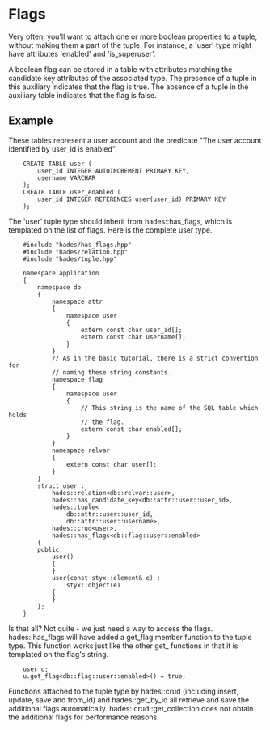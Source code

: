 Flags
=====

Very often, you'll want to attach one or more boolean properties to a tuple,
without making them a part of the tuple.  For instance, a 'user' type might
have attributes 'enabled' and 'is\_superuser'.

A boolean flag can be stored in a table with attributes matching the candidate key attributes of the associated type.  The presence of a tuple in this auxiliary indicates that the flag is true.  The absence of a tuple in the auxiliary table indicates that the flag is false.

Example
-------

These tables represent a user account and the predicate "The user account
identified by user\_id is enabled".

        CREATE TABLE user (
            user_id INTEGER AUTOINCREMENT PRIMARY KEY,
            username VARCHAR
        );
        CREATE TABLE user_enabled (
            user_id INTEGER REFERENCES user(user_id) PRIMARY KEY
        );

The 'user' tuple type should inherit from hades::has\_flags, which is templated
on the list of flags.  Here is the complete user type.

        #include "hades/has_flags.hpp"
        #include "hades/relation.hpp"
        #include "hades/tuple.hpp"

        namespace application
        {
            namespace db
            {
                namespace attr
                {
                    namespace user
                    {
                        extern const char user_id[];
                        extern const char username[];
                    }
                }
                // As in the basic tutorial, there is a strict convention for
                // naming these string constants.
                namespace flag
                {
                    namespace user
                    {
                        // This string is the name of the SQL table which holds
                        // the flag.
                        extern const char enabled[];
                    }
                }
                namespace relvar
                {
                    extern const char user[];
                }
            }
            struct user :
                hades::relation<db::relvar::user>,
                hades::has_candidate_key<db::attr::user::user_id>,
                hades::tuple<
                    db::attr::user::user_id,
                    db::attr::user::username>,
                hades::crud<user>,
                hades::has_flags<db::flag::user::enabled>
            {
            public:
                user()
                {
                }
                user(const styx::element& e) :
                    styx::object(e)
                {
                }
            };
        }

Is that all?  Not quite - we just need a way to access the flags.
hades::has\_flags will have added a get\_flag member function to the tuple
type.  This function works just like the other get\_ functions in that it is
templated on the flag's string.

        user u;
        u.get_flag<db::flag::user::enabled>() = true;

Functions attached to the tuple type by hades::crud (including insert, update,
save and from\_id) and hades::get\_by\_id all retrieve and save the additional
flags automatically.  hades::crud::get\_collection does not obtain the
additional flags for performance reasons.

